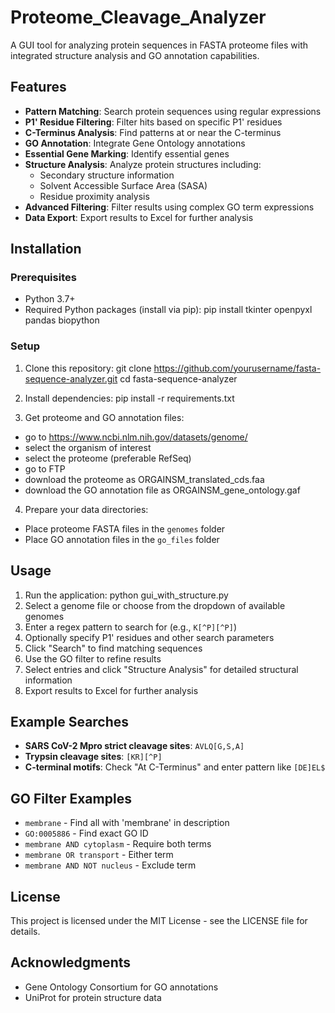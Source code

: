# Proteome_Cleavage_Analyzer
A GUI tool for analyzing protein sequences in FASTA proteome files with integrated structure analysis and GO annotation capabilities.

## Features

- **Pattern Matching**: Search protein sequences using regular expressions
- **P1' Residue Filtering**: Filter hits based on specific P1' residues
- **C-Terminus Analysis**: Find patterns at or near the C-terminus
- **GO Annotation**: Integrate Gene Ontology annotations
- **Essential Gene Marking**: Identify essential genes
- **Structure Analysis**: Analyze protein structures including:
  - Secondary structure information
  - Solvent Accessible Surface Area (SASA)
  - Residue proximity analysis
- **Advanced Filtering**: Filter results using complex GO term expressions
- **Data Export**: Export results to Excel for further analysis

## Installation

### Prerequisites

- Python 3.7+
- Required Python packages (install via pip):
pip install tkinter openpyxl pandas biopython


### Setup

1. Clone this repository:
git clone https://github.com/yourusername/fasta-sequence-analyzer.git cd fasta-sequence-analyzer

2. Install dependencies:
pip install -r requirements.txt

3. Get proteome and GO annotation files:
- go to https://www.ncbi.nlm.nih.gov/datasets/genome/ 
- select the organism of interest
- select the proteome (preferable RefSeq)
- go to FTP
- download the proteome as ORGAINSM_translated_cds.faa
- download the GO annotation file as ORGAINSM_gene_ontology.gaf

4. Prepare your data directories:
- Place proteome FASTA files in the `genomes` folder
- Place GO annotation files in the `go_files` folder

## Usage

1. Run the application:
python gui_with_structure.py
2. Select a genome file or choose from the dropdown of available genomes
3. Enter a regex pattern to search for (e.g., `K[^P][^P]`)
4. Optionally specify P1' residues and other search parameters
5. Click "Search" to find matching sequences
6. Use the GO filter to refine results
7. Select entries and click "Structure Analysis" for detailed structural information
8. Export results to Excel for further analysis

## Example Searches

- **SARS CoV-2 Mpro strict cleavage sites**: `AVLQ[G,S,A]`
- **Trypsin cleavage sites**: `[KR][^P]`
- **C-terminal motifs**: Check "At C-Terminus" and enter pattern like `[DE]EL$`

## GO Filter Examples

- `membrane` - Find all with 'membrane' in description
- `GO:0005886` - Find exact GO ID
- `membrane AND cytoplasm` - Require both terms
- `membrane OR transport` - Either term
- `membrane AND NOT nucleus` - Exclude term

## License

This project is licensed under the MIT License - see the LICENSE file for details.

## Acknowledgments

- Gene Ontology Consortium for GO annotations
- UniProt for protein structure data
